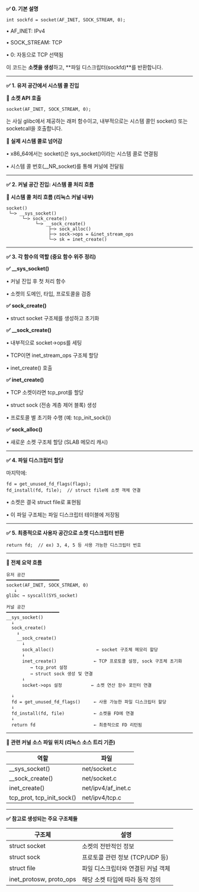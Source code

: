 

**✅ 0. 기본 설명**

```
int sockfd = socket(AF_INET, SOCK_STREAM, 0);
```

• AF_INET: IPv4

• SOCK_STREAM: TCP

• 0: 자동으로 TCP 선택됨

  

이 코드는 **소켓을 생성**하고, **파일 디스크립터(sockfd)**를 반환합니다.

---

**✅ 1. 유저 공간에서 시스템 콜 진입**

  

**📌 소켓 API 호출**

```
socket(AF_INET, SOCK_STREAM, 0);
```

는 사실 glibc에서 제공하는 래퍼 함수이고, 내부적으로는 시스템 콜인 socket() 또는 socketcall을 호출합니다.

  

**🧠 실제 시스템 콜로 넘어감**

• x86_64에서는 socket()은 sys_socket()이라는 시스템 콜로 연결됨

• 시스템 콜 번호(__NR_socket)를 통해 커널에 전달됨

---

**✅ 2. 커널 공간 진입: 시스템 콜 처리 흐름**

  

**🔁 시스템 콜 처리 흐름 (리눅스 커널 내부)**

```
socket()
 └─> __sys_socket()
      └─> sock_create()
           └─> __sock_create()
                ├─> sock_alloc()
                ├─> sock->ops = &inet_stream_ops
                └─> sk = inet_create()
```

  

---

**✅ 3. 각 함수의 역할 (중요 함수 위주 정리)**

  

**✅ __sys_socket()**

• 커널 진입 후 첫 처리 함수

• 소켓의 도메인, 타입, 프로토콜을 검증

  

**✅ sock_create()**

• struct socket 구조체를 생성하고 초기화

  

**✅ __sock_create()**

• 내부적으로 socket->ops를 세팅

• TCP이면 inet_stream_ops 구조체 할당

• inet_create() 호출

  

**✅ inet_create()**

• TCP 소켓이라면 tcp_prot를 할당

• struct sock (전송 계층 제어 블록) 생성

• 프로토콜 별 초기화 수행 (예: tcp_init_sock())

  

**✅ sock_alloc()**

• 새로운 소켓 구조체 할당 (SLAB 메모리 캐시)

---

**✅ 4. 파일 디스크립터 할당**

  

마지막에:

```
fd = get_unused_fd_flags(flags);
fd_install(fd, file);  // struct file에 소켓 객체 연결
```

• 소켓은 결국 struct file로 표현됨

• 이 파일 구조체는 파일 디스크립터 테이블에 저장됨

---

**✅ 5. 최종적으로 사용자 공간으로 소켓 디스크립터 반환**

```
return fd;  // ex) 3, 4, 5 등 사용 가능한 디스크립터 번호
```

  

---

**🔎 전체 요약 흐름**

```
유저 공간
━━━━━━━━━━━━━━━━━━━━
socket(AF_INET, SOCK_STREAM, 0)
   ↓
glibc → syscall(SYS_socket)

커널 공간
━━━━━━━━━━━━━━━━━━━━
__sys_socket()
  ↓
  sock_create()
    ↓
    __sock_create()
      ↓
      sock_alloc()                ← socket 구조체 메모리 할당
      ↓
      inet_create()              ← TCP 프로토콜 설정, sock 구조체 초기화
         → tcp_prot 설정
         → struct sock 생성 및 연결
      ↓
      socket->ops 설정           ← 소켓 연산 함수 포인터 연결

  ↓
  fd = get_unused_fd_flags()     ← 사용 가능한 파일 디스크립터 할당
  ↓
  fd_install(fd, file)           ← 소켓을 FD에 연결
  ↓
  return fd                      ← 최종적으로 FD 리턴됨
```

  

---

**📂 관련 커널 소스 파일 위치 (리눅스 소스 트리 기준)**

|**역할**|**파일**|
|---|---|
|__sys_socket()|net/socket.c|
|__sock_create()|net/socket.c|
|inet_create()|net/ipv4/af_inet.c|
|tcp_prot, tcp_init_sock()|net/ipv4/tcp.c|

  

---

**✅ 참고로 생성되는 주요 구조체들**

|**구조체**|**설명**|
|---|---|
|struct socket|소켓의 전반적인 정보|
|struct sock|프로토콜 관련 정보 (TCP/UDP 등)|
|struct file|파일 디스크립터와 연결된 커널 객체|
|inet_protosw, proto_ops|해당 소켓 타입에 따라 동작 정의|

  